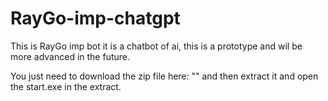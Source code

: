 # RayGo-imp-chatgpt

<p>This is RayGo imp bot it is a chatbot of ai, this is a prototype and wil be more advanced in the future.</p>
<p>You just need to download the zip file here: "" and then extract it and open the start.exe in the extract.</p>
